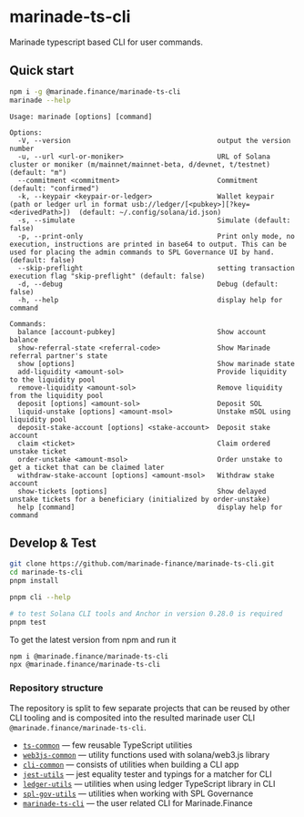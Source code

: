 # marinade-ts-cli

Marinade typescript based CLI for user commands.

## Quick start

```bash
npm i -g @marinade.finance/marinade-ts-cli
marinade --help
```

```
Usage: marinade [options] [command]

Options:
  -V, --version                                    output the version number
  -u, --url <url-or-moniker>                       URL of Solana cluster or moniker (m/mainnet/mainnet-beta, d/devnet, t/testnet) (default: "m")
  --commitment <commitment>                        Commitment (default: "confirmed")
  -k, --keypair <keypair-or-ledger>                Wallet keypair (path or ledger url in format usb://ledger/[<pubkey>][?key=<derivedPath>])  (default: ~/.config/solana/id.json)
  -s, --simulate                                   Simulate (default: false)
  -p, --print-only                                 Print only mode, no execution, instructions are printed in base64 to output. This can be used for placing the admin commands to SPL Governance UI by hand. (default: false)
  --skip-preflight                                 setting transaction execution flag "skip-preflight" (default: false)
  -d, --debug                                      Debug (default: false)
  -h, --help                                       display help for command

Commands:
  balance [account-pubkey]                         Show account balance
  show-referral-state <referral-code>              Show Marinade referral partner's state
  show [options]                                   Show marinade state
  add-liquidity <amount-sol>                       Provide liquidity to the liquidity pool
  remove-liquidity <amount-sol>                    Remove liquidity from the liquidity pool
  deposit [options] <amount-sol>                   Deposit SOL
  liquid-unstake [options] <amount-msol>           Unstake mSOL using liquidity pool
  deposit-stake-account [options] <stake-account>  Deposit stake account
  claim <ticket>                                   Claim ordered unstake ticket
  order-unstake <amount-msol>                      Order unstake to get a ticket that can be claimed later
  withdraw-stake-account [options] <amount-msol>   Withdraw stake account
  show-tickets [options]                           Show delayed unstake tickets for a beneficiary (initialized by order-unstake)
  help [command]                                   display help for command
```

## Develop & Test

```bash
git clone https://github.com/marinade-finance/marinade-ts-cli.git
cd marinade-ts-cli
pnpm install

pnpm cli --help

# to test Solana CLI tools and Anchor in version 0.28.0 is required
pnpm test
```

To get the latest version from npm and run it

```bash
npm i @marinade.finance/marinade-ts-cli
npx @marinade.finance/marinade-ts-cli
```

### Repository structure

The repository is split to few separate projects that can be reused
by other CLI tooling and is composited into the resulted marinade user CLI
`@marinade.finance/marinade-ts-cli`.

* [`ts-common`](./packages/lib/cli-common/) — few reusable TypeScript utilities
* [`web3js-common`](./packages/lib/cli-common/) — utility functions used with solana/web3.js library
* [`cli-common`](./packages/lib/cli-common/) — consists of utilities when building a CLI app
* [`jest-utils`](./packages/lib/jest-utils/) — jest equality tester and typings for a matcher for CLI
* [`ledger-utils`](./packages/lib/ledger-utils/) — utilities when using ledger TypeScript library in CLI
* [`spl-gov-utils`](./packages/lib/spl-gov-utils/) — utilities when working with SPL Governance
* [`marinade-ts-cli`](./packages/marinade-ts-cli/) — the user related CLI for Marinade.Finance